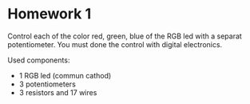 # Homework 1

Control each of the color red, green, blue of the RGB led with a separat potentiometer.
You must done the control with digital electronics.

Used components:
 - 1 RGB led (commun cathod)
 - 3 potentiometers
 - 3 resistors and 17 wires

